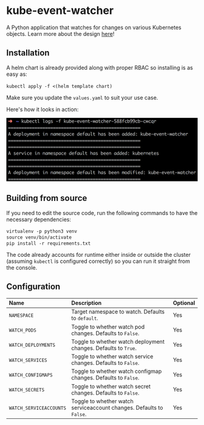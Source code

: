 # kube-event-watcher

A Python application that watches for changes on various Kubernetes objects. Learn more about the design [here](https://www.laroberto.com/kube-event-watcher/)!

## Installation

A helm chart is already provided along with proper RBAC so installing is as easy as:

`kubectl apply -f <(helm template chart)`

Make sure you update the `values.yaml` to suit your use case.

Here's how it looks in action:

![sample](./docs/sample.png)

## Building from source

If you need to edit the source code, run the following commands to have the necessary dependencies:

```
virtualenv -p python3 venv
source venv/bin/activate
pip install -r requirements.txt
```

The code already accounts for runtime either inside or outside the cluster (assuming `kubectl` is configured correctly) so you can run it straight from the console.

## Configuration

| **Name**                      | **Description**                                                        | **Optional** |
| :---------------------------- | :--------------------------------------------------------------------- | :----------- |
| `NAMESPACE`                   | Target namespace to watch. Defaults to `default`.                      | Yes          |
| `WATCH_PODS`                  | Toggle to whether watch pod changes. Defaults to `False`.              | Yes          |
| `WATCH_DEPLOYMENTS`           | Toggle to whether watch deployment changes. Defaults to `True`.        | Yes          |
| `WATCH_SERVICES`              | Toggle to whether watch service changes. Defaults to `False`.          | Yes          |
| `WATCH_CONFIGMAPS`            | Toggle to whether watch configmap changes. Defaults to `False`.        | Yes          |
| `WATCH_SECRETS`               | Toggle to whether watch secret changes. Defaults to `False`.           | Yes          |
| `WATCH_SERVICEACCOUNTS`       | Toggle to whether watch serviceaccount changes. Defaults to `False`.   | Yes          |
